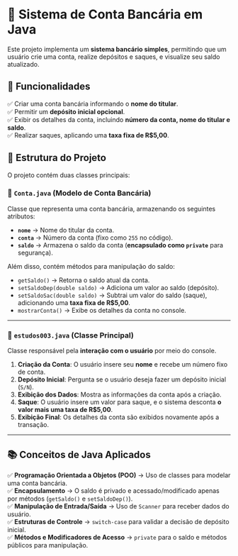 # 🏦 Sistema de Conta Bancária em Java  

Este projeto implementa um **sistema bancário simples**, permitindo que um usuário crie uma conta, realize depósitos e saques, e visualize seu saldo atualizado.  

## 📌 Funcionalidades  
✅ Criar uma conta bancária informando o **nome do titular**.  
✅ Permitir um **depósito inicial opcional**.  
✅ Exibir os detalhes da conta, incluindo **número da conta, nome do titular e saldo**.  
✅ Realizar saques, aplicando uma **taxa fixa de R$5,00**.  

## 📂 Estrutura do Projeto  
O projeto contém duas classes principais:  

### 🔹 `Conta.java` (Modelo de Conta Bancária)  
Classe que representa uma conta bancária, armazenando os seguintes atributos:  
- **`nome`** → Nome do titular da conta.  
- **`conta`** → Número da conta (fixo como `255` no código).  
- **`saldo`** → Armazena o saldo da conta (**encapsulado como `private`** para segurança).  

Além disso, contém métodos para manipulação do saldo:  
- `getSaldo()` → Retorna o saldo atual da conta.  
- `setSaldoDep(double saldo)` → Adiciona um valor ao saldo (depósito).  
- `setSaldoSac(double saldo)` → Subtrai um valor do saldo (saque), adicionando uma **taxa fixa de R$5,00**.  
- `mostrarConta()` → Exibe os detalhes da conta no console.  

---

### 🔹 `estudos003.java` (Classe Principal)  
Classe responsável pela **interação com o usuário** por meio do console.  

1. **Criação da Conta**: O usuário insere seu **nome** e recebe um número fixo de conta.  
2. **Depósito Inicial**: Pergunta se o usuário deseja fazer um depósito inicial (`S/N`).  
3. **Exibição dos Dados**: Mostra as informações da conta após a criação.  
4. **Saque**: O usuário insere um valor para saque, e o sistema desconta **o valor mais uma taxa de R$5,00**.  
5. **Exibição Final**: Os detalhes da conta são exibidos novamente após a transação.  

---

## 📚 Conceitos de Java Aplicados  
✅ **Programação Orientada a Objetos (POO)** → Uso de classes para modelar uma conta bancária.  
✅ **Encapsulamento** → O saldo é privado e acessado/modificado apenas por métodos (`getSaldo()` e `setSaldoDep()`).  
✅ **Manipulação de Entrada/Saída** → Uso de `Scanner` para receber dados do usuário.  
✅ **Estruturas de Controle** → `switch-case` para validar a decisão de depósito inicial.  
✅ **Métodos e Modificadores de Acesso** → `private` para o saldo e métodos públicos para manipulação.  


